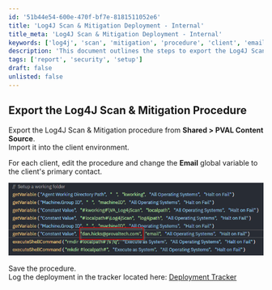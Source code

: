 ```yaml
---
id: '51b44e54-600e-470f-bf7e-8181511052e6'
title: 'Log4J Scan & Mitigation Deployment - Internal'
title_meta: 'Log4J Scan & Mitigation Deployment - Internal'
keywords: ['log4j', 'scan', 'mitigation', 'procedure', 'client', 'email', 'tracker']
description: 'This document outlines the steps to export the Log4J Scan & Mitigation procedure from the Shared > PVAL Content Source and import it into the client environment. It includes instructions on editing the procedure to update the email global variable to reflect the client’s primary contact and logging the deployment in the specified tracker.'
tags: ['report', 'security', 'setup']
draft: false
unlisted: false
---
```


## Export the Log4J Scan & Mitigation Procedure

Export the Log4J Scan & Mitigation procedure from **Shared > PVAL Content Source**.  
Import it into the client environment.  

For each client, edit the procedure and change the **Email** global variable to the client's primary contact.  

![Image](../../../static/img/Log4J-Scan-&-Mitigation-Deployment---Internal/image_1.png)  

Save the procedure.  
Log the deployment in the tracker located here: [Deployment Tracker](https://provaltech.sharepoint.com/:x:/s/ltadmin71/EQ8RZqNdHAtHsw641Bdh550BiC1_gQYbVSwLLfEEgSekEg?e=yRivZG)



